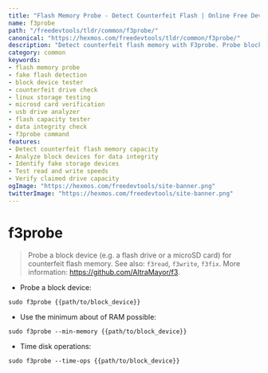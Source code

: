 ```yaml
---
title: "Flash Memory Probe - Detect Counterfeit Flash | Online Free DevTools by Hexmos"
name: f3probe
path: "/freedevtools/tldr/common/f3probe/"
canonical: "https://hexmos.com/freedevtools/tldr/common/f3probe/"
description: "Detect counterfeit flash memory with F3probe. Probe block devices to identify fake capacity and data loss risks. Free online tool, no registration required."
category: common
keywords:
- flash memory probe
- fake flash detection
- block device tester
- counterfeit drive check
- linux storage testing
- microsd card verification
- usb drive analyzer
- flash capacity tester
- data integrity check
- f3probe command
features:
- Detect counterfeit flash memory capacity
- Analyze block devices for data integrity
- Identify fake storage devices
- Test read and write speeds
- Verify claimed drive capacity
ogImage: "https://hexmos.com/freedevtools/site-banner.png"
twitterImage: "https://hexmos.com/freedevtools/site-banner.png"
---
```


# f3probe

> Probe a block device (e.g. a flash drive or a microSD card) for counterfeit flash memory.
> See also: `f3read`, `f3write`, `f3fix`.
> More information: <https://github.com/AltraMayor/f3>.

- Probe a block device:

`sudo f3probe {{path/to/block_device}}`

- Use the minimum about of RAM possible:

`sudo f3probe --min-memory {{path/to/block_device}}`

- Time disk operations:

`sudo f3probe --time-ops {{path/to/block_device}}`
